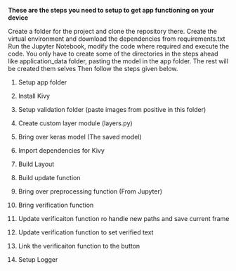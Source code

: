 **These are the steps you need to setup to get app functioning on your device**

Create a folder for the project and clone the repository there.
Create the virtual environment and download the dependencies from requirements.txt
Run the Jupyter Notebook, modify the code where required and execute the code.
You only have to create some of the directories in the steps ahead like application_data folder, pasting the model in the app folder. The rest will be created them selves
Then follow the steps given below.


1. Setup app folder
2. Install Kivy
3. Setup validation folder (paste images from positive in this folder)
4. Create custom layer module (layers.py)
5. Bring over keras model (The saved model)

6. Import dependencies for Kivy
7. Build Layout
8. Build update function
9. Bring over preprocessing function (From Jupyter)

10. Bring verification function 
11. Update  verificaiton function  ro handle new paths and save current frame
12. Update verification function to set verified text
13. Link the verificaiton function to the button
14. Setup Logger